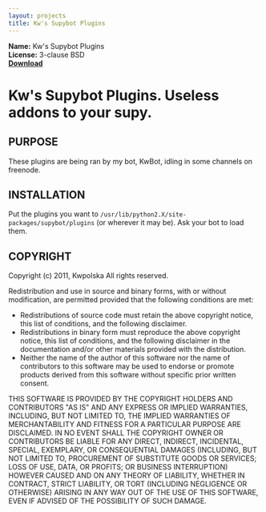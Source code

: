 ```yaml
---
layout: projects
title: Kw's Supybot Plugins
---
```

**Name:** Kw's Supybot Plugins  
**License:** 3-clause BSD  
**[Download](https://github.com/Kwpolska/kwsupyplugs/tarball/master)**  

Kw's Supybot Plugins.  Useless addons to your supy.
==============

PURPOSE
-------
These plugins are being ran by my bot, KwBot, idling in some channels on freenode.

INSTALLATION
------------

Put the plugins you want to `/usr/lib/python2.X/site-packages/supybot/plugins`
(or wherever it may be).  Ask your bot to load them.

COPYRIGHT
---------
Copyright (c) 2011, Kwpolska
All rights reserved.

Redistribution and use in source and binary forms, with or without
modification, are permitted provided that the following conditions are met:

  * Redistributions of source code must retain the above copyright notice,
    this list of conditions, and the following disclaimer.
  * Redistributions in binary form must reproduce the above copyright notice,
    this list of conditions, and the following disclaimer in the
    documentation and/or other materials provided with the distribution.
  * Neither the name of the author of this software nor the name of
    contributors to this software may be used to endorse or promote products
    derived from this software without specific prior written consent.

THIS SOFTWARE IS PROVIDED BY THE COPYRIGHT HOLDERS AND CONTRIBUTORS "AS IS"
AND ANY EXPRESS OR IMPLIED WARRANTIES, INCLUDING, BUT NOT LIMITED TO, THE
IMPLIED WARRANTIES OF MERCHANTABILITY AND FITNESS FOR A PARTICULAR PURPOSE
ARE DISCLAIMED.  IN NO EVENT SHALL THE COPYRIGHT OWNER OR CONTRIBUTORS BE
LIABLE FOR ANY DIRECT, INDIRECT, INCIDENTAL, SPECIAL, EXEMPLARY, OR
CONSEQUENTIAL DAMAGES (INCLUDING, BUT NOT LIMITED TO, PROCUREMENT OF
SUBSTITUTE GOODS OR SERVICES; LOSS OF USE, DATA, OR PROFITS; OR BUSINESS
INTERRUPTION) HOWEVER CAUSED AND ON ANY THEORY OF LIABILITY, WHETHER IN
CONTRACT, STRICT LIABILITY, OR TORT (INCLUDING NEGLIGENCE OR OTHERWISE)
ARISING IN ANY WAY OUT OF THE USE OF THIS SOFTWARE, EVEN IF ADVISED OF THE
POSSIBILITY OF SUCH DAMAGE.
